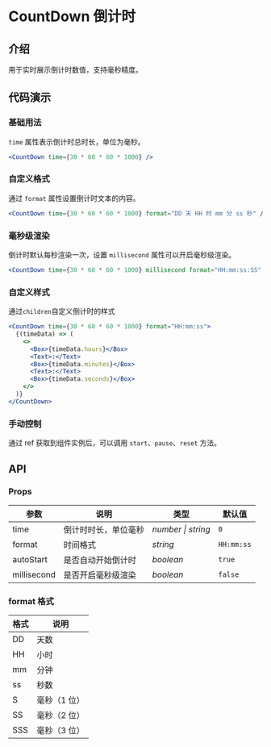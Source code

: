 # CountDown 倒计时

## 介绍

用于实时展示倒计时数值，支持毫秒精度。

## 代码演示

### 基础用法

`time` 属性表示倒计时总时长，单位为毫秒。

```jsx
<CountDown time={30 * 60 * 60 * 1000} />
```

### 自定义格式

通过 `format` 属性设置倒计时文本的内容。

```jsx
<CountDown time={30 * 60 * 60 * 1000} format="DD 天 HH 时 mm 分 ss 秒" />
```

### 毫秒级渲染

倒计时默认每秒渲染一次，设置 `millisecond` 属性可以开启毫秒级渲染。

```jsx
<CountDown time={30 * 60 * 60 * 1000} millisecond format="HH:mm:ss:SS" />
```

### 自定义样式

通过`children`自定义倒计时的样式

```jsx
<CountDown time={30 * 60 * 60 * 1000} format="HH:mm:ss">
  {(timeData) => (
    <>
      <Box>{timeData.hours}</Box>
      <Text>:</Text>
      <Box>{timeData.minutes}</Box>
      <Text>:</Text>
      <Box>{timeData.seconds}</Box>
    </>
  )}
</CountDown>
```

### 手动控制

通过 ref 获取到组件实例后，可以调用 `start`、`pause`、`reset` 方法。

## API

### Props

| 参数        | 说明                 | 类型               | 默认值     |
| ----------- | -------------------- | ------------------ | ---------- |
| time        | 倒计时时长，单位毫秒 | _number \| string_ | `0`        |
| format      | 时间格式             | _string_           | `HH:mm:ss` |
| autoStart   | 是否自动开始倒计时   | _boolean_          | `true`     |
| millisecond | 是否开启毫秒级渲染   | _boolean_          | `false`    |

### format 格式

| 格式 | 说明         |
| ---- | ------------ |
| DD   | 天数         |
| HH   | 小时         |
| mm   | 分钟         |
| ss   | 秒数         |
| S    | 毫秒（1 位） |
| SS   | 毫秒（2 位） |
| SSS  | 毫秒（3 位） |
